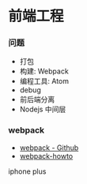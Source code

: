 # 前端工程

### 问题


* 打包
* 构建: Webpack
* 编程工具: Atom
* debug
* 前后端分离
* Nodejs 中间层


### webpack

* [webpack - Github](https://github.com/webpack)
* [webpack-howto](https://github.com/petehunt/webpack-howto/blob/master/README-zh.md)

iphone plus
